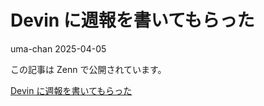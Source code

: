 # Devin に週報を書いてもらった
uma-chan
2025-04-05

この記事は Zenn で公開されています。

[Devin
に週報を書いてもらった](https://zenn.dev/genda_jp/articles/2025-04-05-weekly-report-by-devin)
